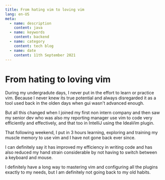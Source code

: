 ```yaml
---
title: From hating vim to loving vim
lang: en-US
meta:
  - name: description
    content: java
  - name: keywords
    content: backend
  - name: category
    content: tech blog
  - name: date
    content: 11th September 2021
---
```


# From hating to loving vim

During my undergradute days, I never put in the effort to learn or practice vim. Because I never knew its true potential and always disregarded it as a tool used back in the olden days when gui wasn't advanced enough.

But all this changed when I joined my first non intern company and then saw my senior dev who was also my reporting manager use vim to code very efficiently and effectively, and that too in IntelliJ using the IdeaVim plugin.

That following weekend, I put in 3 hours learning, exploring and training my muscle memory to use vim and I have not gone back ever since.

I can definitely say it has improved my efficiency in writing code and has also reduced my hand strain considerable by not having to switch between a keyboard and mouse.

I definitely have a long way to mastering vim and configuring all the plugins exactly to my needs, but I am definitely not going back to my old habits.

